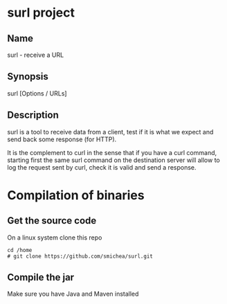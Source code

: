 # surl project

## Name

surl - receive a URL

## Synopsis

surl \[Options / URLs\]

## Description

surl is a tool to receive data from a client, test if it is what we expect and send back some response (for HTTP).

It is the complement to curl in the sense that if you have a curl command, starting first the
same surl command on the destination server will allow to log the request sent by curl, check it is valid and send a response. 

# Compilation of binaries

## Get the source code
On a linux system clone this repo
```
cd /home
# git clone https://github.com/smichea/surl.git
```

## Compile the jar

Make sure you have Java and Maven installed 
```
# echo $JAVA_HOME
/usr/lib/jvm/java-11-openjdk-amd64/
# echo $MAVEN_HOME
/usr/share/maven
```
if not install jdk11 and maven with apt-get
```
apt-get install openjdk-11-jdk
apt-get install maven
```
and set the env variables `JAVA_HOME` and `MAVEN_HOME`

Compile the project
```
cd surl
mvn install
```

## Compile the binaries

Install graalVM
```
wget https://github.com/graalvm/graalvm-ce-builds/releases/download/vm-20.3.0/graalvm-ce-java11-linux-amd64-20.3.0.tar.gz
```
untar 
```
tar -xvzf graalvm-ce-java11-linux-amd64-20.3.0.tar.gz
```
Move the unpacked dir to `/usr/lib/jvm/` and create a symbolic link to make your life easier when updating the GraalVM version:
```
mv graalvm-ce-java11-20.3.0/ /usr/lib/jvm/
rm graalvm-ce-java11-linux-amd64-20.3.0.tar.gz
cd /usr/lib/jvm/
ln -s graalvm-ce-java11-20.3.0 graalvm
```
add the graalVm as an alternative jvm
first check how many alternative you have already
```
# update-alternatives --config java
There is only one alternative in link group java (providing /usr/bin/java): /usr/lib/jvm/java-11-openjdk-amd64/bin/java
Nothing to configure.

```
then add the graalvm one (change 1 at the end to 2,3,.. if you have more than one jvm already listed in the alternatives)
```
sudo update-alternatives --install /usr/bin/java java /usr/lib/jvm/graalvm/bin/java 1
```
switch to graalvm
```
# update-alternatives --config java
There are 2 choices for the alternative java (providing /usr/bin/java).

  Selection    Path                                         Priority   Status
------------------------------------------------------------
* 0            /usr/lib/jvm/java-11-openjdk-amd64/bin/java   1111      auto mode
  1            /usr/lib/jvm/graalvm/bin/java                 1         manual mode
  2            /usr/lib/jvm/java-11-openjdk-amd64/bin/java   1111      manual mode

Press <enter> to keep the current choice[*], or type selection number: 1
```
and check the version of java
```
# java -version
openjdk version "11.0.9" 2020-10-20
OpenJDK Runtime Environment GraalVM CE 20.3.0 (build 11.0.9+10-jvmci-20.3-b06)
OpenJDK 64-Bit Server VM GraalVM CE 20.3.0 (build 11.0.9+10-jvmci-20.3-b06, mixed mode, sharing)
```

get `native-image` tool
```
/usr/lib/jvm/graalvm/bin/gu install native-image
```

get `libz.a`
```
sudo apt-get install -y libz-dev
```

compile the jar to native image
```
cd /home/surl/target
/usr/lib/jvm/graalvm/bin/native-image --static -jar surl-1.0.jar  -H:+ReportExceptionStackTraces --no-fallback --initialize-at-run-time=io.netty.util.internal.logging.Log4JLogger  --allow-incomplete-classpath --enable-url-protocols=http --enable-url-protocols=https

```

if you get an error 137
```
Error: Image build request failed with exit status 137
```
Free some memory (like stopping docker images)
